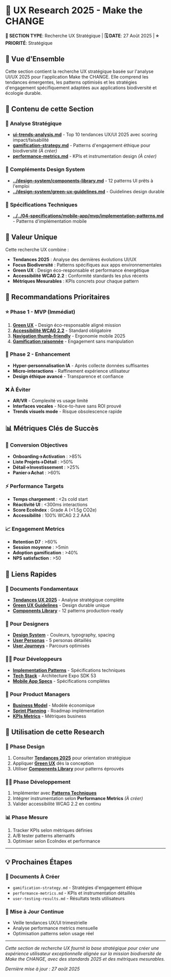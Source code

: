 # 🔬 UX Research 2025 - Make the CHANGE

**📍 SECTION TYPE**: Recherche UX Stratégique | **🗓️ DATE**: 27 Août 2025 | **⭐️ PRIORITÉ**: Stratégique

## 🎯 Vue d'Ensemble

Cette section contient la recherche UX stratégique basée sur l'analyse UI/UX 2025 pour l'application Make the CHANGE. Elle comprend les tendances émergentes, les patterns optimisés et les stratégies d'engagement spécifiquement adaptées aux applications biodiversité et écologie durable.

## 📁 Contenu de cette Section

### 🚀 **Analyse Stratégique**
- **[ui-trends-analysis.md](./ui-trends-analysis.md)** - Top 10 tendances UX/UI 2025 avec scoring impact/faisabilité
- **[gamification-strategy.md](./gamification-strategy.md)** - Patterns d'engagement éthique pour biodiversité *(À créer)*
- **[performance-metrics.md](./performance-metrics.md)** - KPIs et instrumentation design *(À créer)*

### 🎨 **Compléments Design System**
- **[../design-system/components-library.md](../design-system/components-library.md)** - 12 patterns UI prêts à l'emploi
- **[../design-system/green-ux-guidelines.md](../design-system/green-ux-guidelines.md)** - Guidelines design durable

### 📱 **Spécifications Techniques**
- **[../../04-specifications/mobile-app/mvp/implementation-patterns.md](../../04-specifications/mobile-app/mvp/implementation-patterns.md)** - Patterns d'implémentation mobile

## 🌟 Valeur Unique

Cette recherche UX combine :
- **Tendances 2025** : Analyse des dernières évolutions UI/UX
- **Focus Biodiversité** : Patterns spécifiques aux apps environnementales
- **Green UX** : Design éco-responsable et performance énergétique
- **Accessibilité WCAG 2.2** : Conformité standards les plus récents
- **Métriques Mesurables** : KPIs concrets pour chaque pattern

## 🎯 Recommandations Prioritaires

### ⭐ **Phase 1 - MVP (Immédiat)**
1. **[Green UX](../design-system/green-ux-guidelines.md)** - Design éco-responsable aligné mission
2. **[Accessibilité WCAG 2.2](./ui-trends-analysis.md#3-design-inclusif--accessibilité-by-design)** - Standard obligatoire
3. **[Navigation thumb-friendly](./ui-trends-analysis.md#9-navigation-ergonomique-thumb-friendly)** - Ergonomie mobile 2025
4. **[Gamification raisonnée](./ui-trends-analysis.md#5-gamification-raisonnée-et-engagement-ludique)** - Engagement sans manipulation

### 🔄 **Phase 2 - Enhancement**
- **Hyper-personnalisation IA** - Après collecte données suffisantes
- **Micro-interactions** - Raffinement expérience utilisateur
- **Design éthique avancé** - Transparence et confiance

### ❌ **À Éviter**
- **AR/VR** - Complexité vs usage limité
- **Interfaces vocales** - Nice-to-have sans ROI prouvé
- **Trends visuels mode** - Risque obsolescence rapide

## 📊 Métriques Clés de Succès

### 🎯 **Conversion Objectives**
- **Onboarding→Activation** : >85%
- **Liste Projets→Détail** : >50% 
- **Détail→Investissement** : >25%
- **Panier→Achat** : >60%

### ⚡ **Performance Targets**
- **Temps chargement** : <2s cold start
- **Réactivité UI** : <300ms interactions
- **Score EcoIndex** : Grade A (<1.5g CO2e)
- **Accessibilité** : 100% WCAG 2.2 AAA

### 📈 **Engagement Metrics**
- **Retention D7** : >60%
- **Session moyenne** : >5min
- **Adoption gamification** : >40%
- **NPS satisfaction** : >50

## 🔗 Liens Rapides

### 📖 **Documents Fondamentaux**
- **[Tendances UX 2025](./ui-trends-analysis.md)** - Analyse stratégique complète
- **[Green UX Guidelines](../design-system/green-ux-guidelines.md)** - Design durable unique
- **[Components Library](../design-system/components-library.md)** - 12 patterns production-ready

### 🎨 **Pour Designers**
- **[Design System](../design-system/foundations.md)** - Couleurs, typography, spacing
- **[User Personas](../../01-strategy/user-personas.md)** - 5 personas détaillés
- **[User Journeys](../user-journeys.md)** - Parcours optimisés

### 👨‍💻 **Pour Développeurs**
- **[Implementation Patterns](../../04-specifications/mobile-app/mvp/implementation-patterns.md)** - Spécifications techniques
- **[Tech Stack](../../03-technical/tech-stack.md)** - Architecture Expo SDK 53
- **[Mobile App Specs](../../04-specifications/mobile-app/README.md)** - Spécifications complètes

### 💼 **Pour Product Managers**
- **[Business Model](../../01-strategy/business-model-definitive.md)** - Modèle économique
- **[Sprint Planning](../../07-project-management/sprint-planning.md)** - Roadmap implémentation
- **[KPIs Metrics](../../01-strategy/kpis-metrics.md)** - Métriques business

## 🚀 Utilisation de cette Research

### 🎨 **Phase Design**
1. Consulter **[Tendances 2025](./ui-trends-analysis.md)** pour orientation stratégique
2. Appliquer **[Green UX](../design-system/green-ux-guidelines.md)** dès la conception
3. Utiliser **[Components Library](../design-system/components-library.md)** pour patterns éprouvés

### 👨‍💻 **Phase Développement**
1. Implémenter avec **[Patterns Techniques](../../04-specifications/mobile-app/mvp/implementation-patterns.md)**
2. Intégrer instrumentation selon **Performance Metrics** *(À créer)*
3. Valider accessibilité WCAG 2.2 en continu

### 📊 **Phase Mesure**
1. Tracker KPIs selon métriques définies
2. A/B tester patterns alternatifs
3. Optimiser selon EcoIndex et performance

---

## 💡 Prochaines Étapes

### 📝 **Documents À Créer**
- `gamification-strategy.md` - Stratégies d'engagement éthique
- `performance-metrics.md` - KPIs et instrumentation détaillés
- `user-testing-results.md` - Résultats tests utilisateurs

### 🔄 **Mise à Jour Continue**
- Veille tendances UX/UI trimestrielle
- Analyse performance metrics mensuelle
- Optimisation patterns selon usage réel

---

*Cette section de recherche UX fournit la base stratégique pour créer une expérience utilisateur exceptionnelle alignée sur la mission biodiversité de Make the CHANGE, avec des standards 2025 et des métriques mesurables.*

*Dernière mise à jour : 27 août 2025*